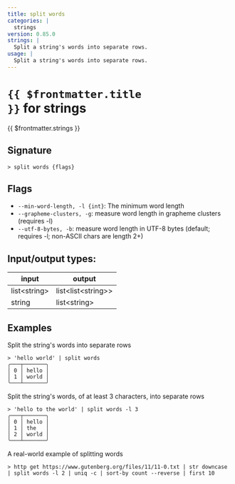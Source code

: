 ```yaml
---
title: split words
categories: |
  strings
version: 0.85.0
strings: |
  Split a string's words into separate rows.
usage: |
  Split a string's words into separate rows.
---
```

<!-- This file is automatically generated. Please edit the command in https://github.com/nushell/nushell instead. -->

# <code>{{ $frontmatter.title }}</code> for strings

<div class='command-title'>{{ $frontmatter.strings }}</div>

## Signature

```> split words {flags} ```

## Flags

 -  `--min-word-length, -l {int}`: The minimum word length
 -  `--grapheme-clusters, -g`: measure word length in grapheme clusters (requires -l)
 -  `--utf-8-bytes, -b`: measure word length in UTF-8 bytes (default; requires -l; non-ASCII chars are length 2+)


## Input/output types:

| input        | output             |
| ------------ | ------------------ |
| list\<string\> | list\<list\<string\>\> |
| string       | list\<string\>       |
## Examples

Split the string's words into separate rows
```nu
> 'hello world' | split words
╭───┬───────╮
│ 0 │ hello │
│ 1 │ world │
╰───┴───────╯

```

Split the string's words, of at least 3 characters, into separate rows
```nu
> 'hello to the world' | split words -l 3
╭───┬───────╮
│ 0 │ hello │
│ 1 │ the   │
│ 2 │ world │
╰───┴───────╯

```

A real-world example of splitting words
```nu
> http get https://www.gutenberg.org/files/11/11-0.txt | str downcase | split words -l 2 | uniq -c | sort-by count --reverse | first 10

```
